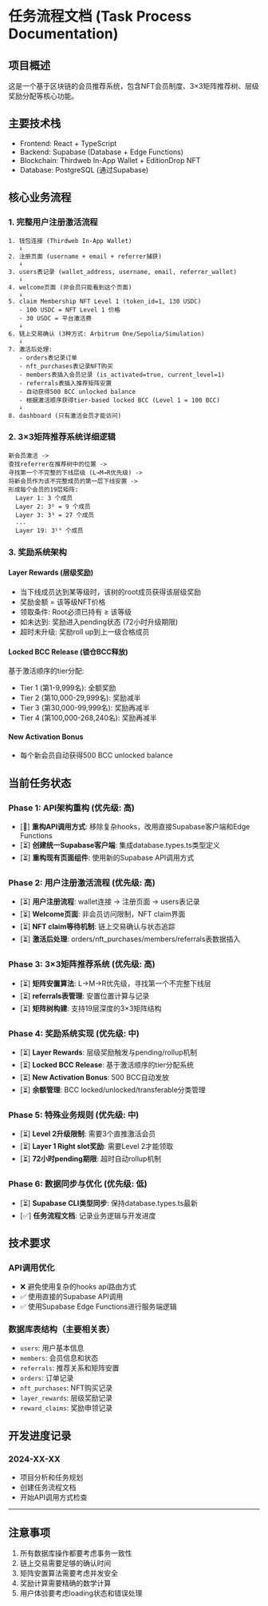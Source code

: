 # 任务流程文档 (Task Process Documentation)

## 项目概述
这是一个基于区块链的会员推荐系统，包含NFT会员制度、3×3矩阵推荐树、层级奖励分配等核心功能。

## 主要技术栈
- Frontend: React + TypeScript
- Backend: Supabase (Database + Edge Functions)  
- Blockchain: Thirdweb In-App Wallet + EditionDrop NFT
- Database: PostgreSQL (通过Supabase)

## 核心业务流程

### 1. 完整用户注册激活流程
```
1. 钱包连接 (Thirdweb In-App Wallet)
   ↓
2. 注册页面 (username + email + referrer捕获)
   ↓  
3. users表记录 (wallet_address, username, email, referrer_wallet)
   ↓
4. welcome页面 (非会员只能看到这个页面)
   ↓
5. claim Membership NFT Level 1 (token_id=1, 130 USDC)
   - 100 USDC = NFT Level 1 价格
   - 30 USDC = 平台激活费
   ↓
6. 链上交易确认 (3种方式: Arbitrum One/Sepolia/Simulation)
   ↓  
7. 激活后处理:
   - orders表记录订单
   - nft_purchases表记录NFT购买
   - members表插入会员记录 (is_activated=true, current_level=1)
   - referrals表插入推荐矩阵安置
   - 自动获得500 BCC unlocked balance
   - 根据激活顺序获得tier-based locked BCC (Level 1 = 100 BCC)
   ↓
8. dashboard (只有激活会员才能访问)
```

### 2. 3×3矩阵推荐系统详细逻辑
```
新会员激活 -> 
查找referrer在推荐树中的位置 -> 
寻找第一个不完整的下线层级 (L→M→R优先级) ->
将新会员作为该不完整成员的第一层下线安置 ->
形成每个会员的19层矩阵:
  Layer 1: 3 个成员
  Layer 2: 3² = 9 个成员  
  Layer 3: 3³ = 27 个成员
  ...
  Layer 19: 3¹⁹ 个成员
```

### 3. 奖励系统架构
#### Layer Rewards (层级奖励)
- 当下线成员达到某等级时，该树的root成员获得该层级奖励
- 奖励金额 = 该等级NFT价格
- 领取条件: Root必须已持有 ≥ 该等级
- 如未达到: 奖励进入pending状态 (72小时升级期限)
- 超时未升级: 奖励roll up到上一级合格成员

#### Locked BCC Release (锁仓BCC释放)
基于激活顺序的tier分配:
- Tier 1 (第1-9,999名): 全额奖励
- Tier 2 (第10,000-29,999名): 奖励减半  
- Tier 3 (第30,000-99,999名): 奖励再减半
- Tier 4 (第100,000-268,240名): 奖励再减半

#### New Activation Bonus
- 每个新会员自动获得500 BCC unlocked balance

## 当前任务状态

### Phase 1: API架构重构 (优先级: 高)
- [🔄] **重构API调用方式**: 移除复杂hooks，改用直接Supabase客户端和Edge Functions
- [⏳] **创建统一Supabase客户端**: 集成database.types.ts类型定义
- [⏳] **重构现有页面组件**: 使用新的Supabase API调用方式

### Phase 2: 用户注册激活流程 (优先级: 高)  
- [⏳] **用户注册流程**: wallet连接 → 注册页面 → users表记录
- [⏳] **Welcome页面**: 非会员访问限制，NFT claim界面
- [⏳] **NFT claim等待机制**: 链上交易确认与状态追踪
- [⏳] **激活后处理**: orders/nft_purchases/members/referrals表数据插入

### Phase 3: 3×3矩阵推荐系统 (优先级: 高)
- [⏳] **矩阵安置算法**: L→M→R优先级，寻找第一个不完整下线层
- [⏳] **referrals表管理**: 安置位置计算与记录
- [⏳] **矩阵树构建**: 支持19层深度的3×3矩阵结构

### Phase 4: 奖励系统实现 (优先级: 中)
- [⏳] **Layer Rewards**: 层级奖励触发与pending/rollup机制
- [⏳] **Locked BCC Release**: 基于激活顺序的tier分配系统  
- [⏳] **New Activation Bonus**: 500 BCC自动发放
- [⏳] **余额管理**: BCC locked/unlocked/transferable分类管理

### Phase 5: 特殊业务规则 (优先级: 中)
- [⏳] **Level 2升级限制**: 需要3个直推激活会员
- [⏳] **Layer 1 Right slot奖励**: 需要Level 2才能领取  
- [⏳] **72小时pending期限**: 超时自动rollup机制

### Phase 6: 数据同步与优化 (优先级: 低)
- [⏳] **Supabase CLI类型同步**: 保持database.types.ts最新
- [✅] **任务流程文档**: 记录业务逻辑与开发进度

## 技术要求

### API调用优化
- ❌ 避免使用复杂的hooks api路由方式
- ✅ 使用直接的Supabase API调用
- ✅ 使用Supabase Edge Functions进行服务端逻辑

### 数据库表结构（主要相关表）
- `users`: 用户基本信息
- `members`: 会员信息和状态
- `referrals`: 推荐关系和矩阵安置
- `orders`: 订单记录
- `nft_purchases`: NFT购买记录
- `layer_rewards`: 层级奖励记录
- `reward_claims`: 奖励申领记录

## 开发进度记录

### 2024-XX-XX
- 项目分析和任务规划
- 创建任务流程文档
- 开始API调用方式检查

---

## 注意事项
1. 所有数据库操作都要考虑事务一致性
2. 链上交易需要足够的确认时间
3. 矩阵安置算法需要考虑并发安全
4. 奖励计算需要精确的数学计算
5. 用户体验要考虑loading状态和错误处理